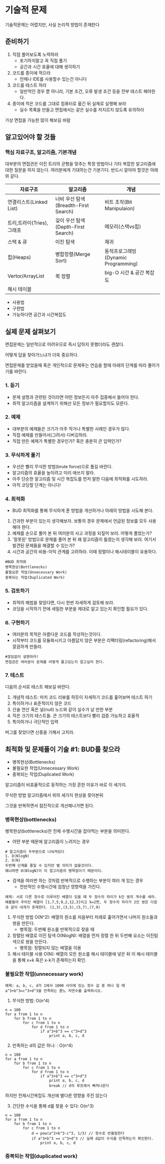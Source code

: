 # 기술적 문제
기술적문제는 어렵지만, 사실 논리적 방법이 존재한다
## 준비하기
1. 직접 풀어보도록 노력하라
    - 포기하지말고 꼭 직접 풀기
    - 공간과 시간 효율에 대해 생각하기
2. 코드를 종이에 적으라
    - 언제나 IDE를 사용할수 있는건 아니다
3. 코드를 테스트 하라
    - 일반적인 경우 뿐 아니라, 기본 조건, 오류 발생 조건 등을 전부 테스트 해야한다.
4. 종이에 적은 코드를 그대로 컴퓨터로 옮긴 뒤 실제로 실행해 보라
    - 실수 목록을 만들고 면접에서는 같은 실수를 저지르지 않도록 유의하라

가상 면접을 가능한 많이 해보길 바람

## 알고있어야 할 것들
### 핵심 자료구조, 알고리즘, 기본개념
대부분의 면접관은 이진 트리의 균형을 맞추는 특정 방법이나 기타 복잡한 알고리즘에 대한 질문을 하지 않는다.
여러분에게 기대하는건 기본기다. 반드시 알아야 할것은 아래와 같다.

|자료구조|알고리즘|개념|
|-|-|-|
|연결리스트(Linked List)|너비 우선 탐색(Breadth-First Search)|비트 조작(Bit Manipulaion)|
|트리,트라이(Tries),그래프|깊이 우선 탐색(Depth-First Search)|메모리(스택vs힙)|
|스택 & 큐|이진 탐색|재귀|
|힙(Heaps)|병합정렬(Merge Sort)|동적프로그래밍(Dynamic Programming)|
|Vertor/ArrayList|퀵 정렬|big-O 시간 & 공간 복잡도|
|해시 테이블|

- 사용법
- 구현법
- 가능하다면 공간과 시간복잡도

## 실제 문제 살펴보기
면접문제는 일반적으로 어려우므로 즉시 답하지 못했더라도 괜찮다.

어떻게 답을 찾아가느냐가 더욱 중요하다.

면접문제를 받았을때 혹은 개인적으로 문제푸는 연습을 할때 아래의 단계를 따라 풀어가기를 바란다.

### 1. 듣기
- 문제 설명과 관련된 것이라면 어떤 정보든지 아주 집중해서 들어야 한다. 
- 최적 알고리즘을 설계하기 위해선 모든 정보가 필요할지도 모른다.
### 2. 예제
- 대부분의 예제들은 크기가 아주 작거나 특별한 사례인 경우가 많다.
- 직접 예제를 만들어서(그려서) 디버깅하라.
- 직접 만든 예제가 특별한 경우인가? 혹은 충분히 큰 입력인가?
### 3. 무식하게 풀기
- 우선은 빨리 무식한 방법(brute force)으로 풀길 바란다.
- 알고리즘의 효율을 높이려고 미리 애쓰지 말라.
- 아주 단순한 알고리즘 및 시간 복잡도를 먼저 말한 다음에 최적화를 시도하라.
- 아직 코딩할 단계는 아니다!
### 4. 최적화
- BUD 최적화를 통해 무식하게 푼 방법을 개선하거나 아래의 방법을 시도해 본다.
1. 간과한 부분이 있는지 생각해보자. 보통의 경우 문제에서 언급된 정보를 모두 사용해야 한다.
2. 예제를 손으로 풀어 본 뒤 여러분의 사고 과정을 되짚어 보라. 어떻게 풀었는가?
3. '잘못된' 방법으로 문제를 풀어 본 뒤 왜 알고리즘이 틀렸는지 생각해 보라. 여기서 발견된 문제들을 해결할 수 있는가?
4. 시간과 공간의 비용-이익 관계를 고려하라. 이때 정렬이나 해시테이블이 유용하다.
```
#BUD 최적화
병목현상(Bottlenecks)
불필요한 작업(Unnecessary Work)
중복되는 작업(Duplicated Work)
```
### 5. 검토하기
- 최적의 해법을 찾았다면, 다시 한번 자세하게 검토해 보라.
- 코딩을 시작하기 전에 세밀한 부분을 제대로 알고 있는지 확인할 필요가 있다.
### 6. 구현하기
- 여러분의 목적은 아름다운 코드를 작성하는것이다.
- 시작부터 코드를 모듈화시키고 아름답지 않은 부분은 리팩터링(refactoring)해서 깔끔하게 만들라.
```
#끊임없이 설명하라!
면접관은 여러분이 문제를 어떻게 풀고있는지 알고싶어 한다.
```
### 7. 테스트
다음의 순서로 테스트 해보길 바란다.
1. 개념적 테스트: 마치 코드 리뷰를 하듯이 자세하기 코드를 훑어보며 테스트 하기
2. 특이하거나 표준적이지 않은 코드
3. 산술 연산 혹은 널(null) 노드와 같이 실수가 날 만한 부분
4. 작은 크기의 테스트들. 큰 크기의 테스트보다 빨리 검증 가능하고 효율적
5. 특이하거나 극단적인 입력

버그를 찾았다면 신중을 기해서 고치라.

## 최적화 및 문제풀이 기술 #1: BUD를 찾으라
- 병목현상(Bottlenecks)
- 불필요한 작업(Unnecessary Work)
- 중복되는 작업(Duplicated Work)

알고리즘이 비효율적으로 동작하는 가장 흔한 이유가 바로 이 세가지.

무식한 방법 알고리즘에서 위의 세가지 현상을 찾아본뒤

그것을 반복하면서 점진적으로 개선해나가면 된다.

### 병목현상(bottlenecks)
병목현상(bottlenecks)란 전체 수행시간을 잡아먹는 부분을 의미한다.

- 어떤 부분 때문에 알고리즘이 느려지는 경우
```
# 알고리즘이 두부분으로 나눠져있다
1. O(NlogN)
2. O(N)
두번째 단계를 줄일 수 있지만 별 의미가 없을것이다.
왜냐하면 O(NlogN)이 이 알고리즘의 병목점이기 때문이다.
```
- 검색을 여러번 하는 것처럼 반복적으로 수행하는 부분이 여러 개 있는 경우
    - 전반적인 수행시간에 엄청난 영향력을 가진다.

```
예제: 서로 다른 정수로 이루어진 배열이 있을 때 두 정수의 차이가 k인 쌍의 개수를 세라. 예를들어 주어진 배열이 [1,7,5,9,2,12,3]이고 k=2면, 두 정수의 차이가 2인 쌍은 다음과 같이 네개가 존재한다. (1,3),(3,5),(5,7),(7,9)
```
1. 무식한 방법 O(N^2): 배열의 원소를 처음부터 차례로 훑어가면서 나머지 원소들과 쌍을 만든다.
    - 병목점: 두번째 원소를 반복적으로 찾을 때
2. 정렬된 배열로 이진 탐색 O(NlogN): 배열을 먼저 정렬 한 뒤 두번째 요소는 이진탐색으로 쌍을 만든다.
    - 병목점: 정렬되지 않는 배열을 이용
3. 해시 테이블 사용 O(N): 배열의 모든 원소를 해시 테이블에 넣은 뒤 이 해시 테이블을 통해 x+k 혹은 x-k가 존재하는지 확인.

### 불필요한 작업(unnecessary work)
```
예제: a, b, c, d가 1에서 1000 사이에 있는 정수 값 중 하나 일 때 a^3+b^3=c^3+d^3을 만족하는 몯느 자연수를 출력하시오.
```
1. 무식한 방법: O(n^4)
```
n = 100
for a from 1 to n
    for b from 1 to n
        for c from 1 to n
            for d from 1 to n
                if a^3+b^3 == c^3+d^3
                    print a, b, c, d
```
2. 만족하는 d의 값은 하나: : O(n^4)
```
n = 100
for a from 1 to n
    for b from 1 to n
        for c from 1 to n
            for d from 1 to n
                if a^3+b^3 == c^3+d^3
                    print a, b, c, d
                    break // d의 루프에서 빠져나온다
```
하지만 전체시간복잡도 개선에 별다른 영향을 주진 않는다

3. 간단한 수식을 통해 d를 찾을 수 있다: O(n^3)
```
n = 100
for a from 1 to n
    for b from 1 to n
        for c from 1 to n
            d = pow(a^2+b^3-c^3, 1/3) // 정수로 반올림한다
            if a^3+b^3 == c^3+d^3 // 실제 d값이 수식을 만족하는지 확인한다.
                print a, b, c, d
```
### 중복되는 작업(duplicated work)
